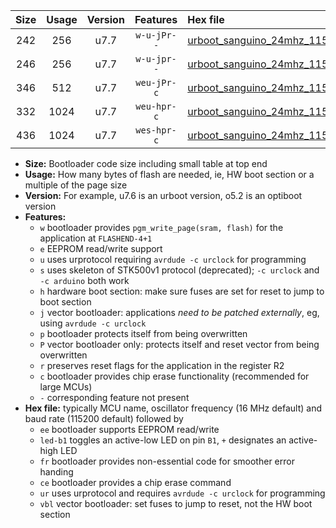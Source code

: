 |Size|Usage|Version|Features|Hex file|
|:-:|:-:|:-:|:-:|:--|
|242|256|u7.7|`w-u-jPr--`|[urboot_sanguino_24mhz_115200bps_led+b0_ur_vbl.hex](https://raw.githubusercontent.com/stefanrueger/urboot.hex/main/boards/sanguino/fcpu_24mhz/115200_bps/urboot_sanguino_24mhz_115200bps_led+b0_ur_vbl.hex)|
|246|256|u7.7|`w-u-jpr--`|[urboot_sanguino_24mhz_115200bps_led+b0_fr_ur_vbl.hex](https://raw.githubusercontent.com/stefanrueger/urboot.hex/main/boards/sanguino/fcpu_24mhz/115200_bps/urboot_sanguino_24mhz_115200bps_led+b0_fr_ur_vbl.hex)|
|346|512|u7.7|`weu-jPr-c`|[urboot_sanguino_24mhz_115200bps_ee_led+b0_fr_ce_ur_vbl.hex](https://raw.githubusercontent.com/stefanrueger/urboot.hex/main/boards/sanguino/fcpu_24mhz/115200_bps/urboot_sanguino_24mhz_115200bps_ee_led+b0_fr_ce_ur_vbl.hex)|
|332|1024|u7.7|`weu-hpr-c`|[urboot_sanguino_24mhz_115200bps_ee_led+b0_fr_ce_ur.hex](https://raw.githubusercontent.com/stefanrueger/urboot.hex/main/boards/sanguino/fcpu_24mhz/115200_bps/urboot_sanguino_24mhz_115200bps_ee_led+b0_fr_ce_ur.hex)|
|436|1024|u7.7|`wes-hpr-c`|[urboot_sanguino_24mhz_115200bps_ee_led+b0_fr_ce.hex](https://raw.githubusercontent.com/stefanrueger/urboot.hex/main/boards/sanguino/fcpu_24mhz/115200_bps/urboot_sanguino_24mhz_115200bps_ee_led+b0_fr_ce.hex)|

- **Size:** Bootloader code size including small table at top end
- **Usage:** How many bytes of flash are needed, ie, HW boot section or a multiple of the page size
- **Version:** For example, u7.6 is an urboot version, o5.2 is an optiboot version
- **Features:**
  + `w` bootloader provides `pgm_write_page(sram, flash)` for the application at `FLASHEND-4+1`
  + `e` EEPROM read/write support
  + `u` uses urprotocol requiring `avrdude -c urclock` for programming
  + `s` uses skeleton of STK500v1 protocol (deprecated); `-c urclock` and `-c arduino` both work
  + `h` hardware boot section: make sure fuses are set for reset to jump to boot section
  + `j` vector bootloader: applications *need to be patched externally*, eg, using `avrdude -c urclock`
  + `p` bootloader protects itself from being overwritten
  + `P` vector bootloader only: protects itself and reset vector from being overwritten
  + `r` preserves reset flags for the application in the register R2
  + `c` bootloader provides chip erase functionality (recommended for large MCUs)
  + `-` corresponding feature not present
- **Hex file:** typically MCU name, oscillator frequency (16 MHz default) and baud rate (115200 default) followed by
  + `ee` bootloader supports EEPROM read/write
  + `led-b1` toggles an active-low LED on pin `B1`, `+` designates an active-high LED
  + `fr` bootloader provides non-essential code for smoother error handing
  + `ce` bootloader provides a chip erase command
  + `ur` uses urprotocol and requires `avrdude -c urclock` for programming
  + `vbl` vector bootloader: set fuses to jump to reset, not the HW boot section
